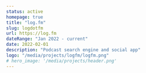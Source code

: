 ```yaml
---
status: active
homepage: true
title: "log.fm"
slug: logdotfm
url: https://log.fm
dateRange: "Jan 2022 - current"
date: 2022-02-01
description: "Podcast search engine and social app"
logo: "/media/projects/logfm/logfm.png"
# hero_image: '/media/projects/header.png'
---
```

